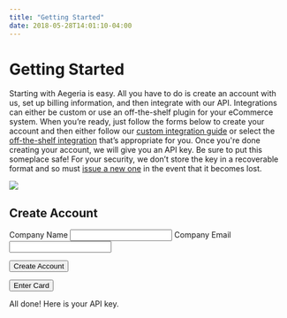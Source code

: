 ```yaml
---
title: "Getting Started"
date: 2018-05-28T14:01:10-04:00
---
```


# Getting Started

Starting with Aegeria is easy. All you have to do is create an account with us, set up billing information, and then
integrate with our API. Integrations can either be custom or use an off-the-shelf plugin for your eCommerce system. When
you’re ready, just follow the forms below to create your account and then either follow our
[custom integration guide](/custom-integration/index.html) or select the [off-the-shelf integration](/plugins/index.html) that’s appropriate
for you. Once you're done creating your account, we will give you an API key. Be sure to put this someplace safe!
For your security, we don’t store the key in a recoverable format and so must [issue a new one](/account-management/index.html)
in the event that it becomes lost.

<div class="grid grid-gap-2 md-grid-col-2">
    <img class="fit sm-hide xs-hide" src="/images/laptop.svg" />
    <div class="">
        <h2>Create Account</h2>
        <form id="account-form" class="transition-opacity">
            <label for="name">Company Name</label>
            <input name="name" id="name" class="border border-box border-light-gray col-12 mb2 px2 py1 rounded" />
            <label for="email">Company Email</label>
            <input type="email" name="email" id="email" class="border border-box border-light-gray col-12 mb2 px2 py1 rounded" />
            <p id="account-error" role="alert"></p>
            <input type="submit" class="background-hot-pink border-none color-white inline-block pointer px2 py1 rounded text-decoration-none" value="Create Account" />
        </form>
        <form id="card-form" class="display-none opacity-none transition-opacity">
            <div id="card-element"></div>
            <p id="card-error" role="alert"></p>
            <input type="submit" class="background-hot-pink border-none color-white inline-block pointer px2 py1 rounded text-decoration-none" value="Enter Card" />
        </form>
        <div id="key-display" class="display-none opacity-none transition-opacity">
            <p>All done! Here is your API key.</p>
            <div class="background-faint-gray col-12 center p2"><code id="api-key"></code></div>
        </div>
    </div>
</div>

<script defer src="/js/getting-started.js"></script>
